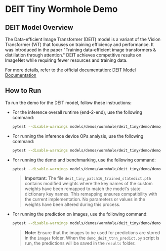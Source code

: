 
# DEIT Tiny Wormhole Demo

## DEIT Model Overview

The Data-efficient Image Transformer (DEIT) model is a variant of the Vision Transformer (ViT) that focuses on training efficiency and performance. It was introduced in the paper "Training data-efficient image transformers & distillation through attention." DEIT achieves competitive results on ImageNet while requiring fewer resources and training data.

For more details, refer to the official documentation: [DEIT Model Documentation](https://huggingface.co/docs/transformers/en/model_doc/deit)

## How to Run

To run the demo for the DEIT model, follow these instructions:


- For the inference overall runtime (end-2-end), use the following command:

  ```sh
  pytest --disable-warnings models/demos/wormhole/deit_tiny/demo/demo_deit_ttnn_inference_perf_e2e_2cq_trace.py
  ```

- For running the inference device OPs analysis, use the following command:

  ```sh
  pytest --disable-warnings models/demos/wormhole/deit_tiny/demo/demo_deit_ttnn_inference_device_OPs.py
  ```

- For running the demo and benchmarking, use the following command:

  ```sh
  pytest --disable-warnings models/demos/wormhole/deit_tiny/demo/demo_deit_ttnn_cifar10_inference.py
  ```

  > **Important:** The file `deit_tiny_patch16_trained_statedict.pth` contains modified weights where the key names of the custom weights have been remapped to match the model's state dictionary key names. This remapping ensures compatibility with the current implementation. No parameters or values in the weights have been altered during this process.


- For running the prediction on images, use the following command:

  ```sh
  pytest --disable-warnings models/demos/wormhole/deit_tiny/demo/demo_deit_ttnn_predict.py
  ```

  > **Note:** Ensure that the images to be used for predictions are stored in the `images` folder. When the `demo_deit_ttnn_predict.py` script is run, the predictions will be saved in the `results` folder.


